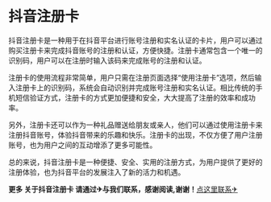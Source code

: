 # 抖音注册卡

抖音注册卡是一种用于在抖音平台进行账号注册和实名认证的卡片，用户可以通过购买注册卡来完成抖音账号的注册和认证，方便快捷。注册卡通常包含一个唯一的识别码，用户可以在注册时输入该码来完成账号的注册和认证。

注册卡的使用流程非常简单，用户只需在注册页面选择“使用注册卡”选项，然后输入注册卡上的识别码，系统会自动识别并完成账号注册和实名认证。相比传统的手机短信验证方式，注册卡的方式更加便捷和安全，大大提高了注册的效率和成功率。

另外，注册卡还可以作为一种礼品赠送给朋友或亲人，他们可以通过使用注册卡来注册抖音账号，体验抖音带来的乐趣和快乐。注册卡的出现，不仅方便了用户注册账号，也为用户之间的互动增添了更多可能性。

总的来说，抖音注册卡是一种便捷、安全、实用的注册方式，为用户提供了更好的注册体验，也为抖音平台的发展注入了新的活力和机遇。

**更多 关于抖音注册卡 请通过✈与我们联系，感谢阅读,谢谢！**[点这里联系✈](https://add.k02.cc)